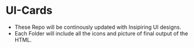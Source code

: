 # UI-Cards


- These Repo will be continously updated with Insipiring UI designs. 
- Each Folder will include all the icons and picture of final output of the HTML. 
